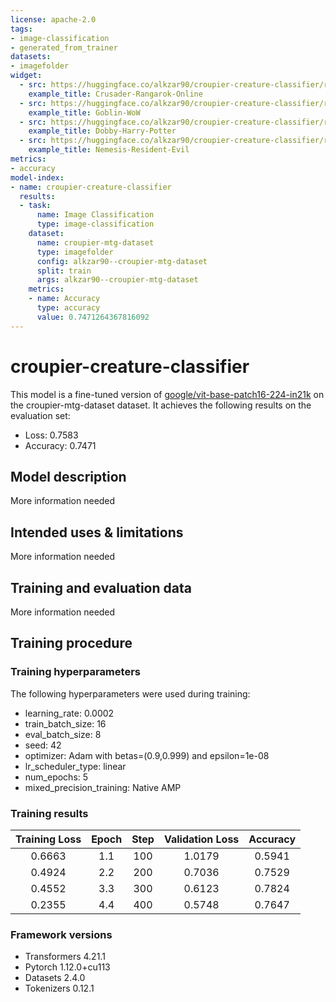 ```yaml
---
license: apache-2.0
tags:
- image-classification
- generated_from_trainer
datasets:
- imagefolder
widget:
  - src: https://huggingface.co/alkzar90/croupier-creature-classifier/resolve/main/examples/crusader_peco_peco.png
    example_title: Crusader-Rangarok-Online
  - src: https://huggingface.co/alkzar90/croupier-creature-classifier/resolve/main/examples/goblin_wow.png
    example_title: Goblin-WoW
  - src: https://huggingface.co/alkzar90/croupier-creature-classifier/resolve/main/examples/dobby_harry_potter.jpg
    example_title: Dobby-Harry-Potter
  - src: https://huggingface.co/alkzar90/croupier-creature-classifier/resolve/main/examples/resident_evil_nemesis.jpeg
    example_title: Nemesis-Resident-Evil
metrics:
- accuracy
model-index:
- name: croupier-creature-classifier
  results:
  - task:
      name: Image Classification
      type: image-classification
    dataset:
      name: croupier-mtg-dataset
      type: imagefolder
      config: alkzar90--croupier-mtg-dataset
      split: train
      args: alkzar90--croupier-mtg-dataset
    metrics:
    - name: Accuracy
      type: accuracy
      value: 0.7471264367816092
---
```


<!-- This model card has been generated automatically according to the information the Trainer had access to. You
should probably proofread and complete it, then remove this comment. -->

# croupier-creature-classifier

This model is a fine-tuned version of [google/vit-base-patch16-224-in21k](https://huggingface.co/google/vit-base-patch16-224-in21k) on the croupier-mtg-dataset dataset.
It achieves the following results on the evaluation set:
- Loss: 0.7583
- Accuracy: 0.7471

## Model description

More information needed

## Intended uses & limitations

More information needed

## Training and evaluation data

More information needed

## Training procedure

### Training hyperparameters

The following hyperparameters were used during training:
- learning_rate: 0.0002
- train_batch_size: 16
- eval_batch_size: 8
- seed: 42
- optimizer: Adam with betas=(0.9,0.999) and epsilon=1e-08
- lr_scheduler_type: linear
- num_epochs: 5
- mixed_precision_training: Native AMP

### Training results

| Training Loss | Epoch | Step | Validation Loss | Accuracy |
|:-------------:|:-----:|:----:|:---------------:|:--------:|
| 0.6663        | 1.1   | 100  | 1.0179          | 0.5941   |
| 0.4924        | 2.2   | 200  | 0.7036          | 0.7529   |
| 0.4552        | 3.3   | 300  | 0.6123          | 0.7824   |
| 0.2355        | 4.4   | 400  | 0.5748          | 0.7647   |


### Framework versions

- Transformers 4.21.1
- Pytorch 1.12.0+cu113
- Datasets 2.4.0
- Tokenizers 0.12.1

